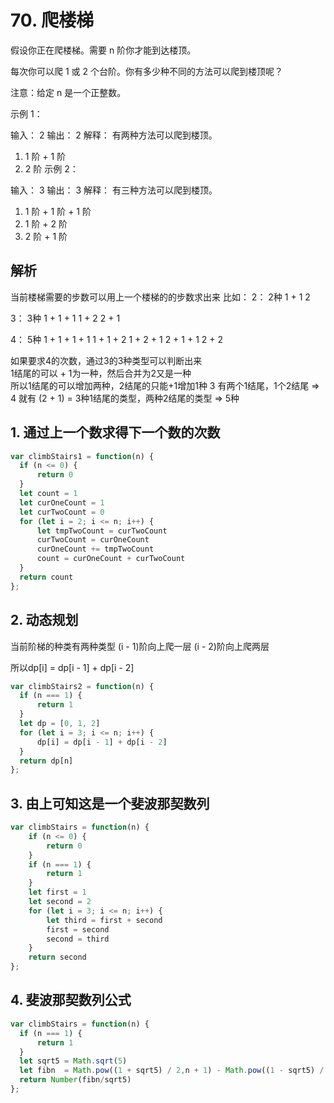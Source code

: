 # 70. 爬楼梯

假设你正在爬楼梯。需要 n 阶你才能到达楼顶。

每次你可以爬 1 或 2 个台阶。你有多少种不同的方法可以爬到楼顶呢？

注意：给定 n 是一个正整数。

示例 1：

输入： 2
输出： 2
解释： 有两种方法可以爬到楼顶。
1.  1 阶 + 1 阶
2.  2 阶
示例 2：

输入： 3
输出： 3
解释： 有三种方法可以爬到楼顶。
1.  1 阶 + 1 阶 + 1 阶
2.  1 阶 + 2 阶
3.  2 阶 + 1 阶

## 解析

当前楼梯需要的步数可以用上一个楼梯的的步数求出来
比如：
2： 2种
1 + 1
2

3： 3种
1 + 1 + 1
1 + 2
2 + 1

4： 5种
1 + 1 + 1 + 1
1 + 1 + 2
1 + 2 + 1
2 + 1 + 1
2 + 2

如果要求4的次数，通过3的3种类型可以判断出来  
1结尾的可以 + 1为一种，然后合并为2又是一种  
所以1结尾的可以增加两种，2结尾的只能+1增加1种
3 有两个1结尾，1个2结尾 => 4 就有 (2 + 1) = 3种1结尾的类型，两种2结尾的类型 => 5种

## 1. 通过上一个数求得下一个数的次数

```js
var climbStairs1 = function(n) {
  if (n <= 0) {
      return 0
  }
  let count = 1
  let curOneCount = 1
  let curTwoCount = 0
  for (let i = 2; i <= n; i++) {
      let tmpTwoCount = curTwoCount
      curTwoCount = curOneCount
      curOneCount += tmpTwoCount
      count = curOneCount + curTwoCount
  }
  return count
};
```

## 2. 动态规划

当前阶梯的种类有两种类型
(i - 1)阶向上爬一层
(i - 2)阶向上爬两层

所以dp[i] = dp[i - 1] + dp[i - 2]

```js
var climbStairs2 = function(n) {
  if (n === 1) {
      return 1
  }
  let dp = [0, 1, 2]
  for (let i = 3; i <= n; i++) {
      dp[i] = dp[i - 1] + dp[i - 2]
  }
  return dp[n]
};
```

## 3. 由上可知这是一个斐波那契数列

```js
var climbStairs = function(n) {
    if (n <= 0) {
        return 0
    }
    if (n === 1) {
        return 1
    }
    let first = 1
    let second = 2
    for (let i = 3; i <= n; i++) {
        let third = first + second
        first = second
        second = third
    }
    return second
};
```

## 4. 斐波那契数列公式

```js
var climbStairs = function(n) {
  if (n === 1) {
      return 1
  }
  let sqrt5 = Math.sqrt(5)
  let fibn  = Math.pow((1 + sqrt5) / 2,n + 1) - Math.pow((1 - sqrt5) / 2,n + 1)
  return Number(fibn/sqrt5)
};
```